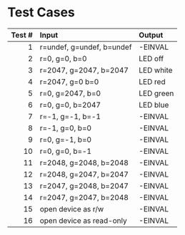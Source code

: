 # Test Cases

Test #	|	Input					|	Output
-------:|:----------------------------------------------|:----------------------------------
1	|	r=undef,	g=undef,	b=undef	|	-EINVAL
2	|	r=0,		g=0,		b=0	|	LED off
3	|	r=2047,		g=2047,		b=2047	|	LED white
4	|	r=2047,		g=0		b=0	|	LED red
5	|	r=0,		g=2047,		b=0	|	LED green
6	|	r=0,		g=0,		b=2047	|	LED blue
7	|	r=-1,		g=-1,		b=-1	|	-EINVAL
8	|	r=-1,		g=0,		b=0	|	-EINVAL
9	|	r=0,		g=-1,		b=0	|	-EINVAL
10	|	r=0,		g=0,		b=-1	|	-EINVAL
11	|	r=2048,		g=2048,		b=2048	|	-EINVAL
12	|	r=2048,		g=2047,		b=2047	|	-EINVAL
13	|	r=2047,		g=2048,		b=2047	|	-EINVAL
14	|	r=2047,		g=2047,		b=2048	|	-EINVAL
15	|	open device as r/w			|	-EINVAL
16	|	open device as read-only		|	-EINVAL
